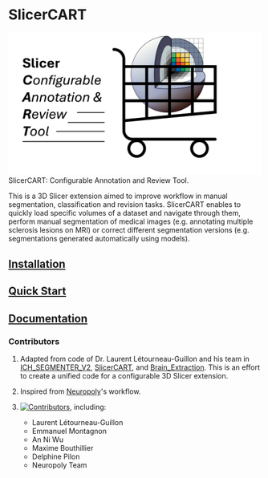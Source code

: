 # SlicerCART
![](SlicerCART/src/Resources/Icons/SlicerCART.png)
SlicerCART: Configurable Annotation and Review Tool. 

This is a 3D Slicer extension aimed to improve workflow in manual 
segmentation, classification and revision tasks. SlicerCART 
enables to quickly load specific volumes of a dataset and navigate through them, 
perform manual segmentation of medical images (e.g. annotating 
multiple sclerosis lesions on MRI) or correct different segmentation 
versions (e.g. segmentations generated automatically using models).

## [Installation](https://neuropoly.github.io/slicercart/installation.html)

## [Quick Start](https://neuropoly.github.io/slicercart/quickstart.html)

## [Documentation](https://neuropoly.github.io/slicercart/index.html)


### Contributors

1. Adapted from code of Dr. Laurent Létourneau-Guillon and his team in [ICH_SEGMENTER_V2](https://github.com/laurentletg/ICH_SEGMENTER_V2), [SlicerCART](https://github.com/laurentletg/SlicerCART), and [Brain_Extraction](https://github.com/MattFr56/CT_Brain_Extraction/blob/main/Brain_Extraction/Brain_Extraction/Brain_Extraction.py). This is an effort to create a unified code for a configurable 3D Slicer extension.
2. Inspired from [Neuropoly](https://neuro.polymtl.ca/)'s workflow. 

1. [![Contributors](https://img.shields.io/github/contributors/neuropoly/slicer-manual-annotation/graphs/contributors)](https://github.com/neuropoly/slicer-manual-annotation/graphs/contributors), including:

   * Laurent Létourneau-Guillon
   * Emmanuel Montagnon
   * An Ni Wu
   * Maxime Bouthillier
   * Delphine Pilon
   * Neuropoly Team
